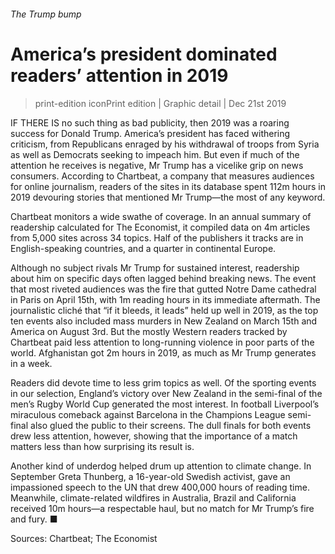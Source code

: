 ###### The Trump bump
# America’s president dominated readers’ attention in 2019 
> print-edition iconPrint edition | Graphic detail | Dec 21st 2019 
IF THERE IS no such thing as bad publicity, then 2019 was a roaring success for Donald Trump. America’s president has faced withering criticism, from Republicans enraged by his withdrawal of troops from Syria as well as Democrats seeking to impeach him. But even if much of the attention he receives is negative, Mr Trump has a vicelike grip on news consumers. According to Chartbeat, a company that measures audiences for online journalism, readers of the sites in its database spent 112m hours in 2019 devouring stories that mentioned Mr Trump—the most of any keyword. 
Chartbeat monitors a wide swathe of coverage. In an annual summary of readership calculated for The Economist, it compiled data on 4m articles from 5,000 sites across 34 topics. Half of the publishers it tracks are in English-speaking countries, and a quarter in continental Europe. 
Although no subject rivals Mr Trump for sustained interest, readership about him on specific days often lagged behind breaking news. The event that most riveted audiences was the fire that gutted Notre Dame cathedral in Paris on April 15th, with 1m reading hours in its immediate aftermath. The journalistic cliché that “if it bleeds, it leads” held up well in 2019, as the top ten events also included mass murders in New Zealand on March 15th and America on August 3rd. But the mostly Western readers tracked by Chartbeat paid less attention to long-running violence in poor parts of the world. Afghanistan got 2m hours in 2019, as much as Mr Trump generates in a week. 
Readers did devote time to less grim topics as well. Of the sporting events in our selection, England’s victory over New Zealand in the semi-final of the men’s Rugby World Cup generated the most interest. In football Liverpool’s miraculous comeback against Barcelona in the Champions League semi-final also glued the public to their screens. The dull finals for both events drew less attention, however, showing that the importance of a match matters less than how surprising its result is. 
Another kind of underdog helped drum up attention to climate change. In September Greta Thunberg, a 16-year-old Swedish activist, gave an impassioned speech to the UN that drew 400,000 hours of reading time. Meanwhile, climate-related wildfires in Australia, Brazil and California received 10m hours—a respectable haul, but no match for Mr Trump’s fire and fury. ■ 
Sources: Chartbeat; The Economist 
